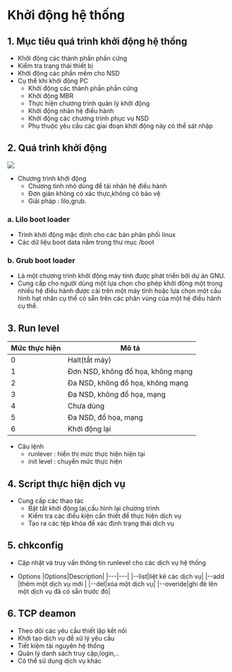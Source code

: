 <a name ="Khởi động thệ thống"></a>

# Khởi động hệ thống 

## 1. Mục tiêu quá trình khởi động hệ thống 

- Khởi động các thành phần phần
cứng
- Kiểm tra trạng thái thiết bị
- Khởi động các phần mềm cho NSD 
- Cụ thể khi khởi động PC
    - Khởi động các thành phần phần cứng
    - Khởi động MBR
    - Thực hiện chương trình quản lý khởi động
    - Khởi động nhân hệ điều hành
    - Khởi động các chương trình phục vụ NSD
    - Phụ thuộc yêu cầu các giai đoạn khởi động này có thể sát nhập


## 2. Quá trình khởi động 

![](../images/101/qua-trinh-khoi-dong-linux.png)

- Chương trình khởi động 
    - Chương tình nhỏ dùng để tải nhân hệ điều hành 
    - Đơn giản không có xác thực,không có bảo vệ
    - Giải pháp : lilo,grub.
### a. Lilo boot loader 

- Trình khởi động mặc định cho các bản phân phối linux 
- Các dữ liệu boot data nằm trong thư mục /boot
### b. Grub boot loader 
 
- Là một chương trình khởi động máy tính được phát triển bởi dự án GNU.
- Cung cấp cho người dùng một lựa chọn cho phép khởi động một trong nhiều hệ điều hành được cài trên một máy tính hoặc lựa chọn một cấu hình hạt nhân cụ thể có sẵn trên các phân vùng của một hệ điều hành cụ thể.
## 3. Run level

|Mức thực hiện |Mô tả |
|---|---|
|0 |Halt(tắt máy)|
|1 |Đơn NSD, không đồ họa, không mạng|
|2 |Đa NSD, không đồ họa, không mạng|
|3 |Đa NSD, không đồ họa, mạng|
|4 |Chưa dùng|
|5 |Đa NSD, đồ họa, mạng|
|6 |Khởi động lại|

- Câu lệnh 
    - runlever : hiển thị mức thực hiện hiện tại 
    - init level : chuyển mức thực hiện 
## 4. Script thực hiện dịch vụ 
- Cung cấp các thao tác 
    - Bật tắt khởi động lại,cấu hình lại chương trình 
    - Kiểm tra các điều kiện cần thiết để thực hiện dịch vụ 
    - Tạo ra các tệp khóa để xác định trạng thái dịch vụ 
## 5. chkconfig

- Cập nhật và truy vấn thông tin runlevel cho các dịch vụ hệ thống

- Options
|Options|Description|
|---|---|
|--list|liệt kê các dịch vụ|
|--add |thêm một dịch vụ mới |
|--del|xóa một dịch vụ|
|--overide|ghi đè lên một dịch vụ đã có sẵn trước đó|

## 6. TCP deamon 
- Theo dõi các yêu cầu thiết lập kết nối 
- Khởi tạo dịch vụ để xử lý yêu cầu 
- Tiết kiệm tài nguyên hệ thống 
- Quản lý danh sách truy cập,login,..
- Có thể sử dụng dịch vụ khác 

